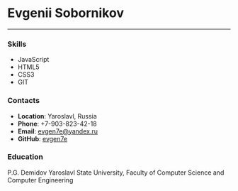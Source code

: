 # Evgenii Sobornikov
---
### Skills
* JavaScript
* HTML5
* CSS3
* GIT

### Contacts
* __Location__: Yaroslavl, Russia
* __Phone__: +7-903-823-42-18
* __Email__: evgen7e@yandex.ru
* __GitHub__: [evgen7e](https://github.com/evgen7e)

### Education
P.G. Demidov Yaroslavl State University, Faculty of Computer Science and Computer Engineering